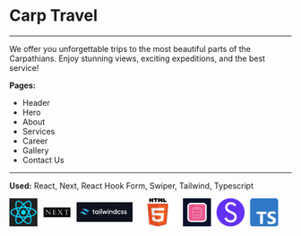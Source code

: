 # Carp Travel

___

We offer you unforgettable trips to the most beautiful parts of the Carpathians. Enjoy stunning views, exciting expeditions, and the best service!


__Pages:__      
  * Header  
  * Hero
  * About
  * Services 
  * Career
  * Gallery
  * Contact Us
___

__Used:__ 
 React, Next, React Hook Form, Swiper, Tailwind, Typescript 

<div style="display: flex; gap:10px; align-items: center">
   <img src="/public/readme/react-logo.png" width=50 height=50/>
   <img src="/public/readme/next-logo.png" width=50 height=50/>
   <img src="/public/readme/tailwind-logo.png" width=100 height=35/>
   <img src="/public/readme/html5-logo.png" width=70 height=50>
   <img src="/public/readme/react-hook-form-logo.png" width=50 height=50>
   <img src="/public/readme/swiper-logo.png" width=50 height=50/>
   <img src="/public/readme/typescript-logo.png" width=50 height=50/>
 </div>

